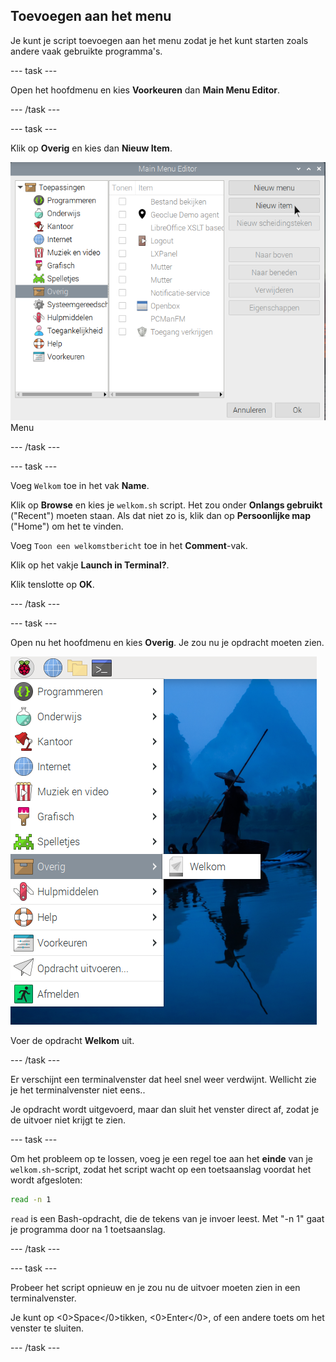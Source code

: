 ## Toevoegen aan het menu

Je kunt je script toevoegen aan het menu zodat je het kunt starten zoals andere vaak gebruikte programma's.

\--- task ---

Open het hoofdmenu en kies **Voorkeuren** dan **Main Menu Editor**.

\--- /task ---

\--- task ---

Klik op **Overig** en kies dan **Nieuw Item**.

![Main Menu Editor](images/command-menu-editor.png)Menu

\--- /task ---

\--- task ---

Voeg `Welkom` toe in het vak **Name**.

Klik op **Browse** en kies je `welkom.sh` script. Het zou onder **Onlangs gebruikt** ("Recent") moeten staan. Als dat niet zo is, klik dan op **Persoonlijke map** ("Home") om het te vinden.

Voeg `Toon een welkomstbericht` toe in het **Comment**-vak.

Klik op het vakje **Launch in Terminal?**.

Klik tenslotte op **OK**.

\--- /task ---

\--- task ---

Open nu het hoofdmenu en kies **Overig**. Je zou nu je opdracht moeten zien.

![Main Menu Editor](images/command-welcome-menu.png)

Voer de opdracht **Welkom** uit.

\--- /task ---

Er verschijnt een terminalvenster dat heel snel weer verdwijnt. Wellicht zie  je het terminalvenster niet eens..

Je opdracht wordt uitgevoerd, maar dan sluit het venster direct af, zodat je de uitvoer niet krijgt te zien.

\--- task ---

Om het probleem op te lossen, voeg je een regel toe aan het **einde** van je `welkom.sh`-script, zodat het script wacht op een toetsaanslag voordat het wordt afgesloten:

```bash
read -n 1
```

`read` is een Bash-opdracht, die de tekens van je invoer leest. Met "-n 1" gaat je programma door na 1 toetsaanslag.

\--- /task ---

\--- task ---

Probeer het script opnieuw en je zou nu de uitvoer moeten zien in een terminalvenster.

Je kunt op <0>Space</0>tikken, <0>Enter</0>, of een andere toets om het venster te sluiten.

\--- /task ---
